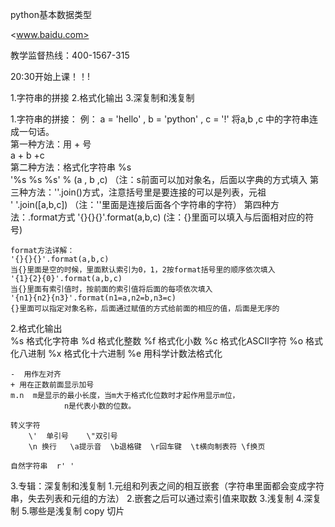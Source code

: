 python基本数据类型

<www.baidu.com>



教学监督热线：400-1567-315

20:30开始上课！！!

1.字符串的拼接
2.格式化输出
3.深复制和浅复制

1.字符串的拼接：
    例： a = 'hello'  ,    b = 'python'   ,   c = '!'     将a,b ,c 中的字符串连成一句话。  
    第一种方法：用  +   号      
       a + b +c    
    第二种方法：格式化字符串  %s   
      '%s %s %s' % (a , b ,c)  （注：s前面可以加对象名，后面以字典的方式填入
    第三种方法：''.join()方式，注意括号里是要连接的可以是列表，元祖   
          ' '.join([a,b,c])  （注：''里面是连接后面各个字符串的字符）
    第四种方法：.format方式
       '{}{}{}'.format(a,b,c)    (注：{}里面可以填入与后面相对应的符号)
    
    format方法详解：
    '{}{}{}'.format(a,b,c)
    当{}里面是空的时候，里面默认索引为0，1，2按format括号里的顺序依次填入
    '{1}{2}{0}'.format(a,b,c)
    当{}里面有索引值时，按前面的索引值将后面的每项依次填入
    '{n1}{n2}{n3}'.format(n1=a,n2=b,n3=c)
    {}里面可以指定对象名称，后面通过赋值的方式给前面的相应的值，后面是无序的

2.格式化输出        
    %s 格式化字符串
    %d 格式化整数
    %f 格式化小数
    %c 格式化ASCII字符
    %o 格式化八进制
    %x 格式化十六进制
    %e 用科学计数法格式化
    
    -  用作左对齐
    + 用在正数前面显示加号
    m.n  m是显示的最小长度，当m大于格式化位数时才起作用显示m位，
                n是代表小数的位数。
            
    转义字符
        \'  单引号    \"双引号
        \n 换行   \a提示音  \b退格键  \r回车键  \t横向制表符 \f换页
    
    自然字符串  r' '    

3.专辑：深复制和浅复制
        1.元组和列表之间的相互嵌套（字符串里面都会变成字符串，失去列表和元组的方法）
        2.嵌套之后可以通过索引值来取数
        3.浅复制
        4.深复制
        5.哪些是浅复制  copy 切片